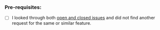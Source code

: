 ### Pre-requisites:
- [ ] I looked through both [open and closed issues](../issues?utf8=✓&q=is%3Aissue) and did not find another request for the same or similar feature.

<!-- What's on your mind? Keep in mind you decided to open a "Regular Issue" instead of a bug report OR feature request -->
<!-- If you'd rather file a bug report or create a feature request, go back and select one of those options -->
